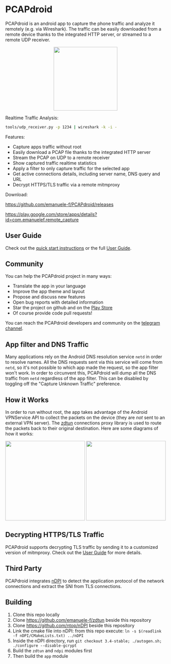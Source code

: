 # PCAPdroid

PCAPdroid is an android app to capture the phone traffic and analyze it remotely (e.g. via Wireshark). The traffic can be easily downloaded from a remote device thanks to the integrated HTTP server, or streamed to a remote UDP receiver.

<p align="center">
<img src="https://raw.githubusercontent.com/emanuele-f/PCAPdroid/master/assets/screenshots/main_screen.jpg" width="200" />
</p>

Realtime Traffic Analysis:

```bash
tools/udp_receiver.py -p 1234 | wireshark -k -i -
```

Features:

- Capture apps traffic without root
- Easily download a PCAP file thanks to the integrated HTTP server
- Stream the PCAP on UDP to a remote receiver
- Show captured traffic realtime statistics
- Apply a filter to only capture traffic for the selected app
- Get active connections details, including server name, DNS query and URL
- Decrypt HTTPS/TLS traffic via a remote mitmproxy

Download:

https://github.com/emanuele-f/PCAPdroid/releases

https://play.google.com/store/apps/details?id=com.emanuelef.remote_capture

## User Guide

Check out the [quick start instructions](https://emanuele-f.github.io/PCAPdroid/quick_start) or the full [User Guide](https://emanuele-f.github.io/PCAPdroid).

## Community

You can help the PCAPdroid project in many ways:

- Translate the app in your language
- Improve the app theme and layout
- Propose and discuss new features
- Open bug reports with detailed information
- Star the project on github and on the [Play Store](https://play.google.com/store/apps/details?id=com.emanuelef.remote_capture)
- Of course provide code pull requests!

You can reach the PCAPdroid developers and community on the [telegram channel](https://t.me/PCAPdroid).

## App filter and DNS Traffic

Many applications rely on the Android DNS resolution service `netd` in order to resolve names. All the DNS requests sent via this service will come from `netd`, so it's not possible to which app made the request, so the app filter won't work. In order to circunvent this, PCAPdroid will dump all the DNS traffic from `netd` regardless of the app filter. This can be disabled by toggling off the "Capture Unknown Traffic" preference.

## How it Works

In order to run without root, the app takes advantage of the Android VPNService API to collect the packets on the device (they are *not* sent to an external VPN server). The [zdtun](https://github.com/emanuele-f/zdtun) connections proxy library is used to route the packets back to their original destination. Here are some diagrams of how it works:
  
<p align="center">
  <img src="https://raw.githubusercontent.com/emanuele-f/PCAPdroid/master/assets/handshake.png" width="250" />
  <img src="https://raw.githubusercontent.com/emanuele-f/PCAPdroid/master/assets/send_recv.png" width="250" />
</p>

## Decrypting HTTPS/TLS Traffic

PCAPdroid supports decrypting TLS traffic by sending it to a customized version of mitmproxy. Check out the [User Guide](https://emanuele-f.github.io/PCAPdroid/tls_decryption) for more details.

## Third Party

PCAPdroid integrates [nDPI](https://github.com/ntop/nDPI) to detect the application protocol of the network connections and extract the SNI from TLS connections.

## Building

1. Clone this repo locally
2. Clone https://github.com/emanuele-f/zdtun beside this repository
3. Clone https://github.com/ntop/nDPI beside this repository
4. Link the cmake file into nDPI: from this repo execute: `ln -s $(readlink -f nDPI/CMakeLists.txt) ../nDPI`
4. Inside the nDPI directory, run `git checkout 3.4-stable; ./autogen.sh; ./configure --disable-gcrypt`
6. Build the `zdtun` and `ndpi` modules first
7. Then build the `app` module
